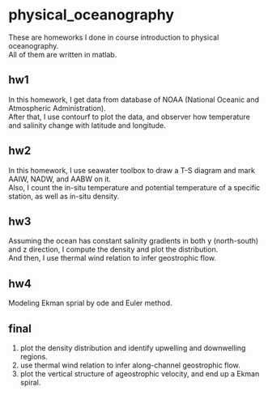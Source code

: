 # physical_oceanography
These are homeworks I done in course introduction to physical oceanography. <br>
All of them are written in matlab.

## hw1
In this homework, I get data from database of NOAA (National Oceanic and Atmospheric Administration).<br>
After that, I use contourf to plot the data, and observer how temperature and salinity change with latitude and longitude.

## hw2
In this homework, I use seawater toolbox to draw a T-S diagram and mark AAIW, NADW, and AABW on it.<br>
Also, I count the in-situ temperature and potential temperature of a specific station, as well as in-situ density. 

## hw3
Assuming the ocean has constant salinity gradients in both y (north-south) and z direction, I compute the density and plot the distribution. <br>
And then, I use thermal wind relation to infer geostrophic flow.

## hw4
Modeling Ekman sprial by ode and Euler method.

## final
1. plot the density distribution and identify upwelling and downwelling regions.<br>
2. use thermal wind relation to infer along-channel geostrophic flow. <br>
3. plot the vertical structure of ageostrophic velocity, and end up a Ekman spiral.
